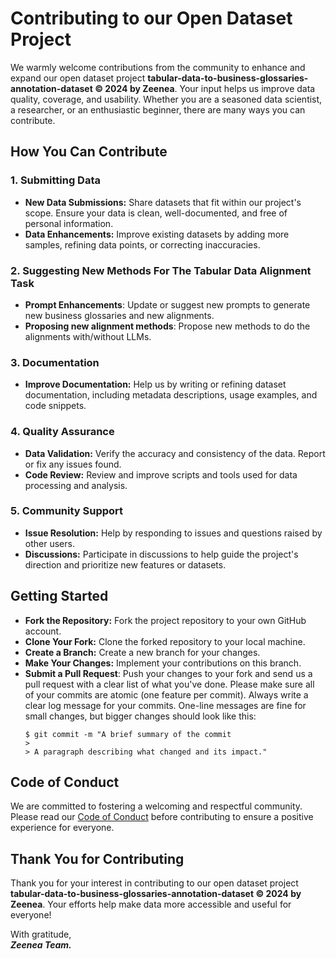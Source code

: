 # Contributing to our Open Dataset Project 

We warmly welcome contributions from the community to enhance and expand our open dataset project **tabular-data-to-business-glossaries-annotation-dataset © 2024 by Zeenea**.
Your input helps us improve data quality, coverage, and usability. 
Whether you are a seasoned data scientist, a researcher, or an enthusiastic beginner, there are many ways you can contribute.


## How You Can Contribute
### 1. Submitting Data
* **New Data Submissions:** Share datasets that fit within our project's scope. Ensure your data is clean, well-documented, and free of personal information.
* **Data Enhancements:** Improve existing datasets by adding more samples, refining data points, or correcting inaccuracies.

### 2. Suggesting New Methods For The Tabular Data Alignment Task
* **Prompt Enhancements**: Update or suggest new prompts to generate new business glossaries and new alignments.
* **Proposing new alignment methods**: Propose new methods to do the alignments with/without LLMs.

### 3. Documentation
* **Improve Documentation:** Help us by writing or refining dataset documentation, including metadata descriptions, usage examples, and code snippets.

### 4. Quality Assurance
* **Data Validation:** Verify the accuracy and consistency of the data. Report or fix any issues found.
* **Code Review:** Review and improve scripts and tools used for data processing and analysis.

### 5. Community Support
* **Issue Resolution:** Help by responding to issues and questions raised by other users.
* **Discussions:** Participate in discussions to help guide the project's direction and prioritize new features or datasets.


## Getting Started
* **Fork the Repository:** Fork the project repository to your own GitHub account.
* **Clone Your Fork:** Clone the forked repository to your local machine.
* **Create a Branch:** Create a new branch for your changes. 
* **Make Your Changes:** Implement your contributions on this branch. 
* **Submit a Pull Request**: Push your changes to your fork and send us a pull request with a clear list of what you've done. 
Please make sure all of your commits are atomic (one feature per commit).
Always write a clear log message for your commits. One-line messages are fine for small changes, but bigger changes should look like this:
    ```
    $ git commit -m "A brief summary of the commit
    >
    > A paragraph describing what changed and its impact."
    ```


## Code of Conduct
We are committed to fostering a welcoming and respectful community.
Please read our  [Code of Conduct](CODE_OF_CONDUCT.md) before contributing to ensure a positive experience for everyone.


## Thank You for Contributing
Thank you for your interest in contributing to our open dataset project **tabular-data-to-business-glossaries-annotation-dataset © 2024 by Zeenea**.
Your efforts help make data more accessible and useful for everyone!

With gratitude,  
_**Zeenea Team.**_
